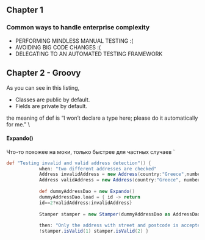 ## Chapter 1
### Common ways to handle enterprise complexity

- PERFORMING MINDLESS MANUAL TESTING :(
- AVOIDING BIG CODE CHANGES :(
- DELEGATING TO AN AUTOMATED TESTING FRAMEWORK

## Chapter 2 - Groovy
As you can see in this listing,
- Classes are public by default.
- Fields are private by default.

the meaning of def is “I won’t declare a type here; please do it automatically for me.”
\

#### Expando() 

Что-то похожее на моки, только быстрее для частных случаев
`
```Groovy
def "Testing invalid and valid address detection"() { 
			when: "two different addresses are checked" 
			Address invalidAddress = new Address(country:"Greece",number:23) 
			Address validAddress = new Address(country:"Greece", number:23,street:"Argous", postCode:"4534") 
			
			def dummyAddressDao = new Expando() 
			dummyAddressDao.load = { id -> return 
			id==2?validAddress:invalidAddress} 
			
			Stamper stamper = new Stamper(dummyAddressDao as AddressDao) 
			
			then: "Only the address with street and postcode is accepted"
			!stamper.isValid(1) stamper.isValid(2) }
```

